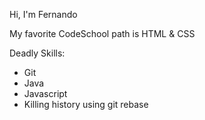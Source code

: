 Hi, I'm Fernando

My favorite CodeSchool path is HTML & CSS

Deadly Skills:
* Git 
* Java
* Javascript
* Killing history using git rebase
